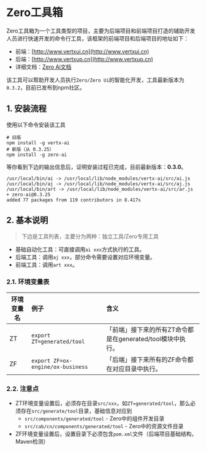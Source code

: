 # Zero工具箱

Zero工具箱为一个工具类型的项目，主要为后端项目和前端项目打造的辅助开发人员进行快速开发的命令行工具，该框架的前端项目和后端项目的地址如下：

* 前端：[http://www.vertxui.cn](http://www.vertxui.cn)
* 后端：[http://www.vertxup.cn](http://www.vertxup.cn)
* 详细文档：[Zero Ai文档](http://www.vertxai.cn/document/doc-web/index.html)

该工具可以帮助开发人员执行`Zero/Zero Ui`的智能化开发，工具最新版本为`0.3.2`，目前已发布到npm社区。

## 1. 安装流程

使用以下命令安装该工具

```
# 旧版
npm install -g vertx-ai
# 新版（从 0.3.25）
npm install -g zero-ai
```

等你看到下边的输出信息后，证明安装过程已完成，目前最新版本：**0.3.0**。

```
/usr/local/bin/ai -> /usr/local/lib/node_modules/vertx-ai/src/ai.js
/usr/local/bin/aj -> /usr/local/lib/node_modules/vertx-ai/src/aj.js
/usr/local/bin/art -> /usr/local/lib/node_modules/vertx-ai/src/ar.js
+ zero-ai@0.3.25
added 77 packages from 119 contributors in 8.417s
```

## 2. 基本说明

> 下边是工具列表，主要分为两种：独立工具/Zero专用工具

* 基础自动化工具：可直接调用`ai xxx`方式执行的工具。
* 后端工具：调用`aj xxx`，部分命令需要设置对应环境变量。
* 前端工具：调用`art xxx`。

### 2.1. 环境变量表

| 环境变量名 | 例子                                | 含义                                    |
|-------|:----------------------------------|:--------------------------------------|
| ZT    | `export ZT=generated/tool`        | 「前端」接下来的所有ZT命令都是在generated/tool模块中执行。 |
| ZF    | `export ZF=ox-engine/ox-business` | 「后端」接下来所有的ZF命令都在对应目录中执行。              |

### 2.2. 注意点

* ZT环境变量设置后，必须存在目录`src/xxx`，如`ZT=generated/tool`，那么必须存在`src/generate/tool`目录，基础信息对应到
    * `src/components/generated/tool` - Zero中的组件开发目录
    * `src/cab/cn/components/generated/tool` - Zero中的资源文件目录
* ZF环境变量设置后，设置目录下必须包含`pom.xml`文件（后端项目基础结构，Maven检测）







